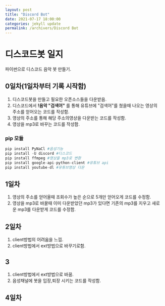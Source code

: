 ```yaml
---
layout: post
title: "Discord Bot"
date: 2021-07-17 18:00:00
categories: jekyll update
permalink: /archivers/Discord Bot
---
```


# 디스코드봇 일지
파이썬으로 디스코드 음악 봇 만들기.

## 0일차(1일차부터 기록 시작함)
1. 디스코드봇을 만들고 필요한 오픈소스들을 다운받음.
2. 디스코드에서 **!음악 "검색어"** 를 통해 유튜브에 "검색어"를 쳤을때 나오는 영상의 주소를 얻어오는 코드를 작성함.
3. 영상의 주소를 통해 해당 주소의영상을 다운받는 코드를 작성함.
4. 영상을 mp3로 바꾸는 코드를 작성함.

### pip 모듈
```python
pip install PyNaCl #음성기능
pip install -U discord #디스코드
pip install ffmpeg #영상을 mp3로 변환
pip install google-api-python-client #유튜브 api
pip install youtube-dl #유튜브영상 다운
```

## 1일차
1. 영상의 주소를 얻어올때 조회수가 높은 순으로 5개만 얻어오게 코드를 수정함.
2. 영상을 mp3로 바꿀때 이미 다운받았던 mp3가 있다면 기존의 mp3를 지우고 새로운 mp3를 다운받게 코드를 수정함.

## 2일차
1. client방법의 어려움을 느낌.
2. client방법에서 ext방법으로 바꾸기로함.

## 3
1. client방법에서 ext방법으로 바꿈.
2. 음성채널에 봇을 입장,퇴장 시키는 코드를 작성함.

## 4일차
